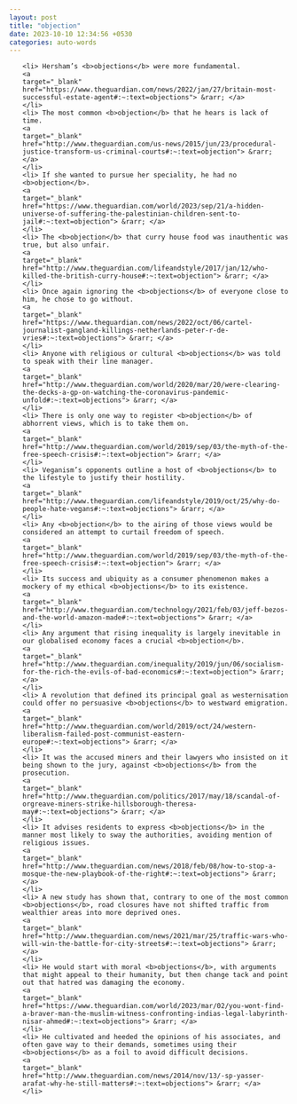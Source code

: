 ```yaml
---
layout: post
title: "objection"
date: 2023-10-10 12:34:56 +0530
categories: auto-words
---
```

<ol>

    <li> Hersham’s <b>objections</b> were more fundamental.
    <a 
    target="_blank" 
    href="https://www.theguardian.com/news/2022/jan/27/britain-most-successful-estate-agent#:~:text=objections"> &rarr; </a>
    </li>
    <li> The most common <b>objection</b> that he hears is lack of time.
    <a 
    target="_blank" 
    href="http://www.theguardian.com/us-news/2015/jun/23/procedural-justice-transform-us-criminal-courts#:~:text=objection"> &rarr; </a>
    </li>
    <li> If she wanted to pursue her speciality, he had no <b>objection</b>.
    <a 
    target="_blank" 
    href="https://www.theguardian.com/world/2023/sep/21/a-hidden-universe-of-suffering-the-palestinian-children-sent-to-jail#:~:text=objection"> &rarr; </a>
    </li>
    <li> The <b>objection</b> that curry house food was inauthentic was true, but also unfair.
    <a 
    target="_blank" 
    href="http://www.theguardian.com/lifeandstyle/2017/jan/12/who-killed-the-british-curry-house#:~:text=objection"> &rarr; </a>
    </li>
    <li> Once again ignoring the <b>objections</b> of everyone close to him, he chose to go without.
    <a 
    target="_blank" 
    href="https://www.theguardian.com/news/2022/oct/06/cartel-journalist-gangland-killings-netherlands-peter-r-de-vries#:~:text=objections"> &rarr; </a>
    </li>
    <li> Anyone with religious or cultural <b>objections</b> was told to speak with their line manager.
    <a 
    target="_blank" 
    href="http://www.theguardian.com/world/2020/mar/20/were-clearing-the-decks-a-gp-on-watching-the-coronavirus-pandemic-unfold#:~:text=objections"> &rarr; </a>
    </li>
    <li> There is only one way to register <b>objection</b> of abhorrent views, which is to take them on.
    <a 
    target="_blank" 
    href="http://www.theguardian.com/world/2019/sep/03/the-myth-of-the-free-speech-crisis#:~:text=objection"> &rarr; </a>
    </li>
    <li> Veganism’s opponents outline a host of <b>objections</b> to the lifestyle to justify their hostility.
    <a 
    target="_blank" 
    href="http://www.theguardian.com/lifeandstyle/2019/oct/25/why-do-people-hate-vegans#:~:text=objections"> &rarr; </a>
    </li>
    <li> Any <b>objection</b> to the airing of those views would be considered an attempt to curtail freedom of speech.
    <a 
    target="_blank" 
    href="http://www.theguardian.com/world/2019/sep/03/the-myth-of-the-free-speech-crisis#:~:text=objection"> &rarr; </a>
    </li>
    <li> Its success and ubiquity as a consumer phenomenon makes a mockery of my ethical <b>objections</b> to its existence.
    <a 
    target="_blank" 
    href="http://www.theguardian.com/technology/2021/feb/03/jeff-bezos-and-the-world-amazon-made#:~:text=objections"> &rarr; </a>
    </li>
    <li> Any argument that rising inequality is largely inevitable in our globalised economy faces a crucial <b>objection</b>.
    <a 
    target="_blank" 
    href="http://www.theguardian.com/inequality/2019/jun/06/socialism-for-the-rich-the-evils-of-bad-economics#:~:text=objection"> &rarr; </a>
    </li>
    <li> A revolution that defined its principal goal as westernisation could offer no persuasive <b>objections</b> to westward emigration.
    <a 
    target="_blank" 
    href="http://www.theguardian.com/world/2019/oct/24/western-liberalism-failed-post-communist-eastern-europe#:~:text=objections"> &rarr; </a>
    </li>
    <li> It was the accused miners and their lawyers who insisted on it being shown to the jury, against <b>objections</b> from the prosecution.
    <a 
    target="_blank" 
    href="http://www.theguardian.com/politics/2017/may/18/scandal-of-orgreave-miners-strike-hillsborough-theresa-may#:~:text=objections"> &rarr; </a>
    </li>
    <li> It advises residents to express <b>objections</b> in the manner most likely to sway the authorities, avoiding mention of religious issues.
    <a 
    target="_blank" 
    href="http://www.theguardian.com/news/2018/feb/08/how-to-stop-a-mosque-the-new-playbook-of-the-right#:~:text=objections"> &rarr; </a>
    </li>
    <li> A new study has shown that, contrary to one of the most common <b>objections</b>, road closures have not shifted traffic from wealthier areas into more deprived ones.
    <a 
    target="_blank" 
    href="http://www.theguardian.com/news/2021/mar/25/traffic-wars-who-will-win-the-battle-for-city-streets#:~:text=objections"> &rarr; </a>
    </li>
    <li> He would start with moral <b>objections</b>, with arguments that might appeal to their humanity, but then change tack and point out that hatred was damaging the economy.
    <a 
    target="_blank" 
    href="https://www.theguardian.com/world/2023/mar/02/you-wont-find-a-braver-man-the-muslim-witness-confronting-indias-legal-labyrinth-nisar-ahmed#:~:text=objections"> &rarr; </a>
    </li>
    <li> He cultivated and heeded the opinions of his associates, and often gave way to their demands, sometimes using their <b>objections</b> as a foil to avoid difficult decisions.
    <a 
    target="_blank" 
    href="http://www.theguardian.com/news/2014/nov/13/-sp-yasser-arafat-why-he-still-matters#:~:text=objections"> &rarr; </a>
    </li>